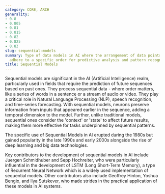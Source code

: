 ```yaml
---
category: CORE, ARCH
generality:
- 0.8
- 0.805
- 0.81
- 0.815
- 0.82
- 0.825
- 0.83
slug: sequential-models
summary: Type of data models in AI where the arrangement of data points or events
  adhere to a specific order for predictive analysis and pattern recognition.
title: Sequential Models
---
```


Sequential models are significant in the AI (Artificial Intelligence) realm, particularly used in fields that require the prediction of future sequences based on past ones. They process sequential data - where order matters, like a series of words in a sentence or a stream of audio or video. They play a critical role in Natural Language Processing (NLP), speech recognition, and time-series forecasting. With sequential models, neurons preserve information from inputs that appeared earlier in the sequence, adding a temporal dimension to the model. Further, unlike traditional models, sequential ones consider the 'context' or 'state' to affect future results, making them more effective for tasks underpinned by sequential patterns.

The specific use of Sequential Models in AI erupted during the 1980s but gained popularity in the late 1990s and early 2000s alongside the rise of deep learning and big data technologies.

Key contributors to the development of sequential models in AI include Juergen Schmidhuber and Sepp Hochreiter, who were particularly influential in the development of LSTM (Long Short-Term Memory), a type of Recurrent Neural Network which is a widely used implementation of sequential models. Other contributors also include Geoffrey Hinton, Yoshua Bengio, and Ilya Sutskever, who made strides in the practical application of these models in AI systems.